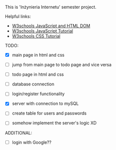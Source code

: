 This is 'Inżynieria Internetu' semester project.

Helpful links:
- [W3schools JavaScript and HTML DOM](https://www.w3schools.com/jsref/default.asp)
- [W3schools JavaScript Tutorial](https://www.w3schools.com/js/default.asp)
- [W3schools CSS Tutorial](https://www.w3schools.com/css/default.asp)

TODO:
- [x] main page in html and css
- [ ] jump from main page to todo page and vice versa
- [ ] todo page in html and css
- [ ] database connection
- [ ] login/register functionality
- [x] server with connection to mySQL 
- [ ] create table for users and passwords 
- [ ] somehow implement the server's logic XD


ADDITIONAL:
- [ ] login with Google??

